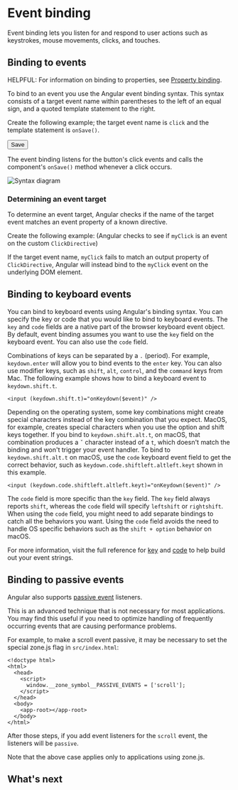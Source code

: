 # Event binding

Event binding lets you listen for and respond to user actions such as keystrokes, mouse movements, clicks, and touches.

## Binding to events

HELPFUL: For information on binding to properties, see [Property binding](guide/templates/property-binding).

To bind to an event you use the Angular event binding syntax.
This syntax consists of a target event name within parentheses to the left of an equal sign, and a quoted template statement to the right.

Create the following example; the target event name is `click` and the template statement is `onSave()`.

<docs-code language="html" header="Event binding syntax">
<button (click)="onSave()">Save</button>
</docs-code>

The event binding listens for the button's click events and calls the component's `onSave()` method whenever a click occurs.

<img src='assets/images/guide/template-syntax/syntax-diagram.svg' alt="Syntax diagram">

### Determining an event target

To determine an event target, Angular checks if the name of the target event matches an event property of a known directive.

Create the following example: (Angular checks to see if `myClick` is an event on the custom `ClickDirective`)

<docs-code path="adev/src/content/examples/event-binding/src/app/app.component.html" language="angular-html" visibleRegion="custom-directive" header="src/app/app.component.html"/>

If the target event name, `myClick` fails to match an output property of `ClickDirective`, Angular will instead bind to the `myClick` event on the underlying DOM element.

## Binding to keyboard events

You can bind to keyboard events using Angular's binding syntax. You can specify the key or code that you would like to bind to keyboard events. The `key` and `code` fields are a native part of the browser keyboard event object. By default, event binding assumes you want to use the `key` field on the keyboard event. You can also use the `code` field.

Combinations of keys can be separated by a `.` (period). For example, `keydown.enter` will allow you to bind events to the `enter` key. You can also use modifier keys, such as `shift`, `alt`, `control`, and the `command` keys from Mac. The following example shows how to bind a keyboard event to `keydown.shift.t`.

```angular-html
<input (keydown.shift.t)="onKeydown($event)" />
```

Depending on the operating system, some key combinations might create special characters instead of the key combination that you expect. MacOS, for example, creates special characters when you use the option and shift keys together. If you bind to `keydown.shift.alt.t`, on macOS, that combination produces a `ˇ` character instead of a `t`, which doesn't match the binding and won't trigger your event handler. To bind to `keydown.shift.alt.t` on macOS, use the `code` keyboard event field to get the correct behavior, such as `keydown.code.shiftleft.altleft.keyt` shown in this example.

```angular-html
<input (keydown.code.shiftleft.altleft.keyt)="onKeydown($event)" />
```

The `code` field is more specific than the `key` field. The `key` field always reports `shift`, whereas the `code` field will specify `leftshift` or `rightshift`. When using the `code` field, you might need to add separate bindings to catch all the behaviors you want. Using the `code` field avoids the need to handle OS specific behaviors such as the `shift + option` behavior on macOS.

For more information, visit the full reference for [key](https://developer.mozilla.org/docs/Web/API/UI_Events/Keyboard_event_key_values) and [code](https://developer.mozilla.org/docs/Web/API/UI_Events/Keyboard_event_code_values) to help build out your event strings.

## Binding to passive events

Angular also supports [passive event](https://developer.chrome.com/en/docs/lighthouse/best-practices/uses-passive-event-listeners/) listeners.

This is an advanced technique that is not necessary for most applications. You may find this useful if you need to optimize handling of frequently occurring events that are causing performance problems.

For example, to make a scroll event passive, it may be necessary to set the special zone.js flag in `src/index.html`:

```angular-html
<!doctype html>
<html>
  <head>
    <script>
      window.__zone_symbol__PASSIVE_EVENTS = ['scroll'];
    </script>
  </head>
  <body>
    <app-root></app-root>
  </body>
</html>
```

After those steps, if you add event listeners for the `scroll` event, the listeners will be `passive`.

Note that the above case applies only to applications using zone.js.

## What's next

<docs-pill-row>
  <docs-pill href="guide/templates/event-binding" title="How event binding works"/>
  <docs-pill href="guide/templates/property-binding" title="Property binding"/>
  <docs-pill href="guide/templates/interpolation" title="Text interpolation"/>
  <docs-pill href="guide/templates/two-way-binding" title="Two-way binding"/>
</docs-pill-row>
